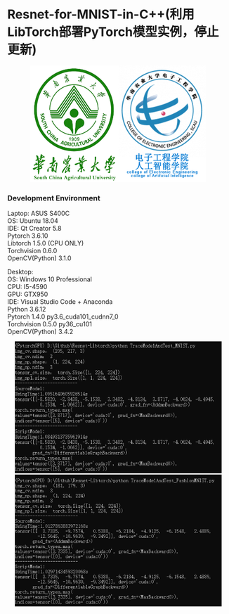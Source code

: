 # Resnet-for-MNIST-in-C++(利用LibTorch部署PyTorch模型实例，停止更新)

<div align=center><img src="https://github.com/LinkLiar/ImageStorage/blob/master/SchoolBadge.png" width="200" height="265"/><img src="https://github.com/LinkLiar/ImageStorage/blob/master/CollegeBadge.png" width="200" height="265"/></div>

### Development Environment

Laptop: ASUS S400C  
OS: Ubuntu 18.04  
IDE: Qt Creator 5.8   
Pytorch 3.6.10  
Libtorch 1.5.0 (CPU ONLY)  
Torchvision 0.6.0  
OpenCV(Python) 3.1.0  

Desktop:   
OS: Windows 10 Professional  
CPU: I5-4590  
GPU: GTX950  
IDE: Visual Studio Code + Anaconda  
Python 3.6.12    
Pytorch 1.4.0 py3.6_cuda101_cudnn7_0     
Torchvision 0.5.0 py36_cu101   
OpenCV(Python) 3.4.2   


<div align=center><img src="https://github.com/LinkLiar/ImageStorage/blob/master/TraceModelAndTest_MNIST.png" width="471" height="300"/><img src="https://github.com/LinkLiar/ImageStorage/blob/master/TraceModelAndTest_FashionMNIST.png" width="471" height="300"/></div>
